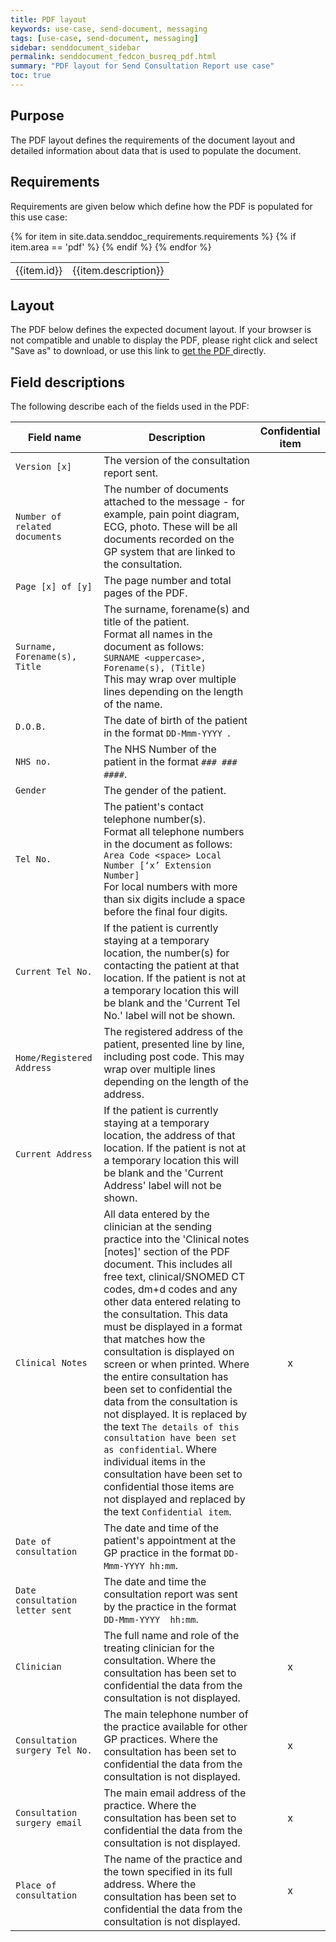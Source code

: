 ```yaml
---
title: PDF layout
keywords: use-case, send-document, messaging
tags: [use-case, send-document, messaging]
sidebar: senddocument_sidebar
permalink: senddocument_fedcon_busreq_pdf.html
summary: "PDF layout for Send Consultation Report use case"
toc: true
---
```


## Purpose ##

The PDF layout defines the requirements of the document layout and detailed information about data that is used to populate the document. 


## Requirements ##

Requirements are given below which define how the PDF is populated for this use case:

<table class="requirement-box">
  {% for item in site.data.senddoc_requirements.requirements %}
  {% if item.area == 'pdf' %}
  <tr>
    <td id="{{item.id}}">{{item.id}}</td>
    <td>{{item.description}}</td>
  </tr>
  {% endif %}
  {% endfor %}
</table>


## Layout ##

The PDF below defines the expected document layout. If your browser is not compatible and unable to display the PDF, please right click and select "Save as" to download, or use this link to <a href="https://developer.nhs.uk/apis/gpconnect-messaging-1-3/pages/senddocument/GP_Connect_Messaging_-_PDF_Layout.pdf">get the PDF </a>directly.

<object
  data="https://developer.nhs.uk/apis/gpconnect-messaging-1-3/pages/senddocument/GP_Connect_Messaging_-_PDF_Layout.pdf"
  type="application/pdf"
  width="847"
  height="2200">
</object>

<object data="https://developer.nhs.uk/apis/gpconnect-messaging-1-3/pages/senddocument/GP_Connect_Messaging_-_PDF_Layout.pdf" type="application/pdf" width="847" height="0">      
</object>



## Field descriptions ##

The following describe each of the fields used in the PDF:

|	Field name  	|	Description 	|	Confidential item  |
|	-------------	|	-------------	| :----------------: |
|	`Version [x]` |	The version of the consultation report sent.	|
|	`Number of related documents`	|	The number of documents attached to the message - for example, pain point diagram, ECG, photo. These will be all documents recorded on the GP system that are linked to the consultation.	|
|	`Page [x] of [y]`	|	The page number and total pages of the PDF.	|
|	`Surname, Forename(s), Title`	|	The surname, forename(s) and title of the patient. <br>Format all names in the document as follows:<br>`SURNAME <uppercase>, Forename(s), (Title)`<br>This may wrap over multiple lines depending on the length of the name.	|
|	`D.O.B.`	|	The date of birth of the patient in the format `DD-Mmm-YYYY	`.|
|	`NHS no.`	|	The NHS Number of the patient in the format `### ### ####`.	|
|	`Gender`	|	The gender of the patient.	|
|	`Tel No.`	|	The patient's contact telephone number(s).<br> Format all telephone numbers in the document as follows:<br>`Area Code <space> Local Number [‘x’ Extension Number]` <br>For local numbers with more than six digits include a space before the final four digits.	|
|	`Current Tel No.`	|	If the patient is currently staying at a temporary location, the number(s) for contacting the patient at that location. If the patient is not at a temporary location this will be blank and the 'Current Tel No.' label will not be shown.	|
|	`Home/Registered Address`	|	The registered address of the patient, presented line by line, including post code. This may wrap over multiple lines depending on the length of the address.	|
|	`Current Address`	|	If the patient is currently staying at a temporary location, the address of that location. If the patient is not at a temporary location this will be blank and the 'Current Address' label will not be shown.	|
|	`Clinical Notes`	|	All data entered by the clinician at the sending practice into the 'Clinical notes [notes]' section of the PDF document. This includes all free text, clinical/SNOMED CT codes, dm+d codes and any other data entered relating to the consultation. This data must be displayed in a format that matches how the consultation is displayed on screen or when printed. Where the entire consultation has been set to confidential the data from the consultation is not displayed. It is replaced by the text `The details of this consultation have been set as confidential`. Where individual items in the consultation have been set to confidential those items are not displayed and replaced by the text `Confidential item`. | x |
|	`Date of consultation`	|	The date and time of the patient's appointment at the GP practice in the format `DD-Mmm-YYYY hh:mm`.	|
|	`Date consultation letter sent`	|	The date and time the consultation report was sent by the practice in the format `DD-Mmm-YYYY  hh:mm`.	|
|	`Clinician`	|	The full name and role of the treating clinician for the consultation. Where the consultation has been set to confidential the data from the consultation is not displayed.	| x |
|	`Consultation surgery Tel No.`	|	The main telephone number of the practice available for other GP practices. Where the consultation has been set to confidential the data from the consultation is not displayed.	| x |
|	`Consultation surgery email`	|	The main email address of the practice. Where the consultation has been set to confidential the data from the consultation is not displayed.	| x |
|	`Place of consultation`	|	The name of the practice and the town specified in its full address. Where the consultation has been set to confidential the data from the consultation is not displayed.	| x |


